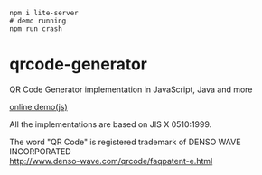 ```shell
npm i lite-server
# demo running
npm run crash
```


# qrcode-generator
QR Code Generator implementation in JavaScript, Java and more

[online demo(js)](https://kazuhikoarase.github.io/qrcode-generator/js/demo/)

All the implementations are based on JIS X 0510:1999.

The word "QR Code" is registered trademark of DENSO WAVE INCORPORATED
<br/>http://www.denso-wave.com/qrcode/faqpatent-e.html
